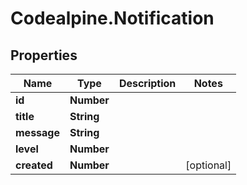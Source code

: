 # Codealpine.Notification

## Properties
Name | Type | Description | Notes
------------ | ------------- | ------------- | -------------
**id** | **Number** |  | 
**title** | **String** |  | 
**message** | **String** |  | 
**level** | **Number** |  | 
**created** | **Number** |  | [optional] 
